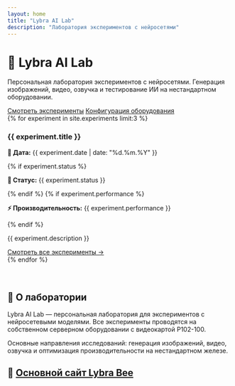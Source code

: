 ```yaml
---
layout: home
title: "Lybra AI Lab"
description: "Лаборатория экспериментов с нейросетями"
---
```


<div class="hero">
  <div class="hero-content container">
    <h1 class="hero-title">🧪 Lybra AI Lab</h1>
    <p class="hero-description">Персональная лаборатория экспериментов с нейросетями. Генерация изображений, видео, озвучка и тестирование ИИ на нестандартном оборудовании.</p>
    <div class="hero-actions">
      <a href="{{ '/experiments/' | relative_url }}" class="btn btn-primary">Смотреть эксперименты</a>
      <a href="/hardware.html" class="btn btn-secondary">Конфигурация оборудования</a>
    </div>
  </div>
</div>

<div class="cards-grid">
{% for experiment in site.experiments limit:3 %}
<div class="card">
    <h3>{{ experiment.title }}</h3>
    <p><strong>📅 Дата:</strong> {{ experiment.date | date: "%d.%m.%Y" }}</p>
    {% if experiment.status %}
    <p><strong>🎯 Статус:</strong> {{ experiment.status }}</p>
    {% endif %}
    {% if experiment.performance %}
    <p><strong>⚡ Производительность:</strong> {{ experiment.performance }}</p>
    {% endif %}
    <p>{{ experiment.description }}</p>
    <a href="{{ '/experiments/' | relative_url }}" class="btn btn-secondary">Смотреть все эксперименты →</a>
</div>
{% endfor %}
</div>

<section id="about" style="margin-top: 4rem;">
    <h2>🧪 О лаборатории</h2>
    <div class="card">
        <p>Lybra AI Lab — персональная лаборатория для экспериментов с нейросетевыми моделями. Все эксперименты проводятся на собственном серверном оборудовании с видеокартой P102-100.</p>
        <p>Основные направления исследований: генерация изображений, видео, озвучка и оптимизация производительности на нестандартном железе.</p>
    </div>
</section>

## 🔗 [Основной сайт Lybra Bee](https://lybra-bee.github.io/)
